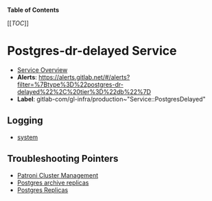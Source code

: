 <!-- MARKER: do not edit this section directly. Edit services/service-catalog.yml then run scripts/generate-docs -->

**Table of Contents**

[[_TOC_]]

# Postgres-dr-delayed Service

* [Service Overview](https://dashboards.gitlab.net/d/000000144/postgresql-overview)
* **Alerts**: <https://alerts.gitlab.net/#/alerts?filter=%7Btype%3D%22postgres-dr-delayed%22%2C%20tier%3D%22db%22%7D>
* **Label**: gitlab-com/gl-infra/production~"Service::PostgresDelayed"

## Logging

* [system](https://log.gprd.gitlab.net/goto/3fea946a232d2288e90e575c912fa3e7)

## Troubleshooting Pointers

* [Patroni Cluster Management](../patroni/patroni-management.md)
* [Postgres archive replicas](../postgres-archive/postgres-dr-replicas.md)
* [Postgres Replicas](postgres-dr-replicas.md)
<!-- END_MARKER -->

<!-- ## Summary -->

<!-- ## Architecture -->

<!-- ## Performance -->

<!-- ## Scalability -->

<!-- ## Availability -->

<!-- ## Durability -->

<!-- ## Security/Compliance -->

<!-- ## Monitoring/Alerting -->

<!-- ## Links to further Documentation -->
